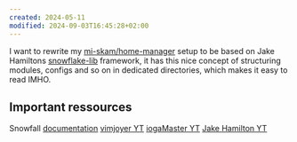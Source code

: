 ```yaml
---
created: 2024-05-11
modified: 2024-09-03T16:45:28+02:00
---
```


I want to rewrite my [mi-skam/home-manager](https://github.com/mi-skam/home-manager) setup to be based on Jake Hamiltons [snowflake-lib](https://snowfall.org/) framework, it has this nice concept of structuring modules, configs and so on in dedicated directories, which makes it easy to read IMHO.

## Important ressources

Snowfall [documentation](https://snowfall.org/guides/lib/quickstart/)
[vimjoyer YT](https://www.youtube.com/@vimjoyer/videos)
[iogaMaster YT](https://www.youtube.com/@IogaMaster)
[Jake Hamilton YT](https://www.youtube.com/@jakehamiltondev)
